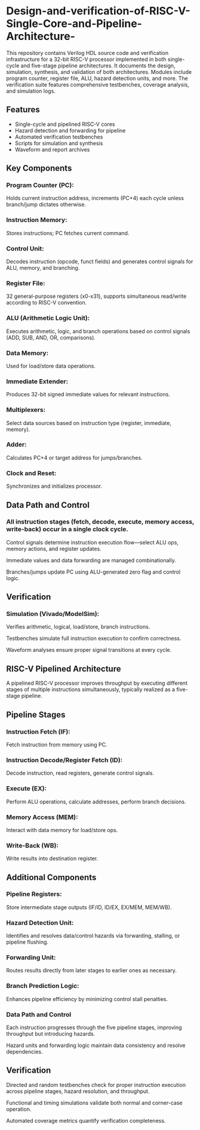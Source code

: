# Design-and-verification-of-RISC-V-Single-Core-and-Pipeline-Architecture-

This repository contains Verilog HDL source code and verification infrastructure for a 32-bit RISC-V processor implemented in both single-cycle and five-stage pipeline architectures. It documents the design, simulation, synthesis, and validation of both architectures. Modules include program counter, register file, ALU, hazard detection units, and more. The verification suite features comprehensive testbenches, coverage analysis, and simulation logs.

## Features
- Single-cycle and pipelined RISC-V cores
- Hazard detection and forwarding for pipeline
- Automated verification testbenches
- Scripts for simulation and synthesis
- Waveform and report archives

## Key Components
### Program Counter (PC): 
Holds current instruction address, increments (PC+4) each cycle unless branch/jump dictates otherwise.

### Instruction Memory: 
Stores instructions; PC fetches current command.

### Control Unit:
Decodes instruction (opcode, funct fields) and generates control signals for ALU, memory, and branching.

### Register File:
32 general-purpose registers (x0-x31), supports simultaneous read/write according to RISC-V convention.

### ALU (Arithmetic Logic Unit):
Executes arithmetic, logic, and branch operations based on control signals (ADD, SUB, AND, OR, comparisons).

### Data Memory:
Used for load/store data operations.

### Immediate Extender:
Produces 32-bit signed immediate values for relevant instructions.

### Multiplexers:
Select data sources based on instruction type (register, immediate, memory).

### Adder:
Calculates PC+4 or target address for jumps/branches.

### Clock and Reset: 
Synchronizes and initializes processor.

## Data Path and Control
### All instruction stages (fetch, decode, execute, memory access, write-back) occur in a single clock cycle.

Control signals determine instruction execution flow—select ALU ops, memory actions, and register updates.

Immediate values and data forwarding are managed combinationally.

Branches/jumps update PC using ALU-generated zero flag and control logic.

## Verification
### Simulation (Vivado/ModelSim):
Verifies arithmetic, logical, load/store, branch instructions.

Testbenches simulate full instruction execution to confirm correctness.

Waveform analyses ensure proper signal transitions at every cycle.

## RISC-V Pipelined Architecture
A pipelined RISC-V processor improves throughput by executing different stages of multiple instructions simultaneously, typically realized as a five-stage pipeline.

## Pipeline Stages
### Instruction Fetch (IF):
Fetch instruction from memory using PC.

### Instruction Decode/Register Fetch (ID):
Decode instruction, read registers, generate control signals.

### Execute (EX):
Perform ALU operations, calculate addresses, perform branch decisions.

### Memory Access (MEM):
Interact with data memory for load/store ops.

### Write-Back (WB):
Write results into destination register.

## Additional Components
### Pipeline Registers:
Store intermediate stage outputs (IF/ID, ID/EX, EX/MEM, MEM/WB).

### Hazard Detection Unit:
Identifies and resolves data/control hazards via forwarding, stalling, or pipeline flushing.

### Forwarding Unit:
Routes results directly from later stages to earlier ones as necessary.

### Branch Prediction Logic:
Enhances pipeline efficiency by minimizing control stall penalties.

### Data Path and Control
Each instruction progresses through the five pipeline stages, improving throughput but introducing hazards.

Hazard units and forwarding logic maintain data consistency and resolve dependencies.

## Verification
Directed and random testbenches check for proper instruction execution across pipeline stages, hazard resolution, and throughput.

Functional and timing simulations validate both normal and corner-case operation.

Automated coverage metrics quantify verification completeness.

